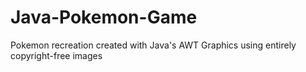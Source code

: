 # Java-Pokemon-Game
Pokemon recreation created with Java's AWT Graphics using entirely copyright-free images

